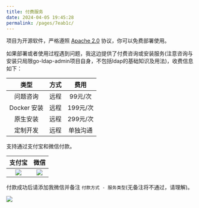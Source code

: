 ```yaml
---
title: 付费服务
date: 2024-04-05 19:45:28
permalink: /pages/7eab1c/
---
```


项目为开源软件，严格遵照 [Apache 2.0](/pages/b7688b/) 协议，你可以免费部署使用。

如果部署或者使用过程遇到问题，我这边提供了付费咨询或安装服务(注意咨询与安装只局限go-ldap-admin项目自身，不包括ldap的基础知识及用法)，收费信息如下：

| 类型        | 方式 | 费用     |
| :-----------: | :----: | :--------: |
| 问题咨询    | 远程 | 99元/次  |
| Docker 安装 | 远程 | 199元/次 |
| 原生安装    | 远程 | 299元/次 |
| 定制开发    | 远程 | 单独沟通 |

支持通过支付宝和微信付款。

| 支付宝|微信|
|:--------: |:--------: |
|![](/img/fc21022aadd292ca.png)| ![](/img/834f12107ebc432a.png) |

付款成功后请添加我微信并备注 `付款方式 - 服务类型`(无备注将不通过，请理解)。

![](/img/1756021975069.webp)

